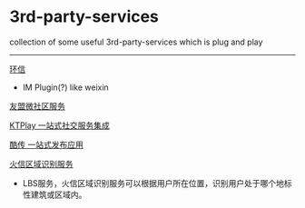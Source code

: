 3rd-party-services
==================

collection of some useful 3rd-party-services which  is   plug and play

---

[环信](http://www.easemob.com/)
  * IM Plugin(?) like weixin

[友盟微社区服务](http://wsq.umeng.com/)

[KTPlay 一站式社交服务集成](http://cn.ktplay.com/introduction)

[酷传 一站式发布应用](http://www.coolchuan.com/umeng_sign)

[火信区域识别服务](http://www.hotsent.com/)
  * LBS服务，火信区域识别服务可以根据用户所在位置，识别用户处于哪个地标性建筑或区域内。
